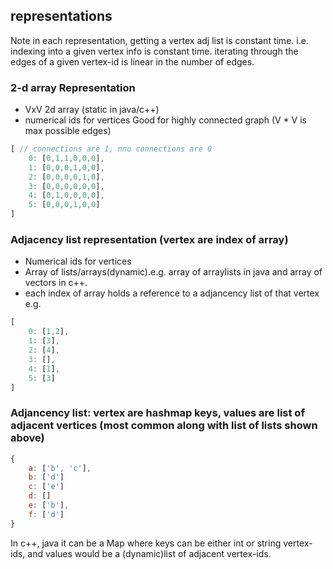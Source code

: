 

## representations

Note in each representation, getting a vertex adj list is constant time.
i.e. indexing into a given vertex info is constant time.
iterating through the edges of a given vertex-id is linear in the number of edges.


### 2-d array Representation

* VxV 2d array (static in java/c++)
* numerical ids for vertices
Good for highly connected graph (V * V is max possible edges)
```js
[ // connections are 1, nno connections are 0
    0: [0,1,1,0,0,0],
    1: [0,0,0,1,0,0],
    2: [0,0,0,0,1,0],
    3: [0,0,0,0,0,0],
    4: [0,1,0,0,0,0],
    5: [0,0,0,1,0,0]
]
```

### Adjacency list representation (vertex are index of array)

* Numerical ids for vertices
* Array of lists/arrays(dynamic).e.g. array of arraylists in java and array of vectors in c++.
* each index of array holds a reference to a adjancency list of that vertex
e.g.
```js
[
    0: [1,2],
    1: [3],
    2: [4],
    3: [],
    4: [1],
    5: [3]
]
```

### Adjancency list: vertex are hashmap keys, values are list of adjacent vertices (most common along with list of lists shown above)

```js
{
    a: ['b', 'c'],
    b: ['d']
    c: ['e']
    d: []
    e: ['b'],
    f: ['d']
}
```
In c++, java it can be a Map where keys can be either int or string vertex-ids, and values would be a (dynamic)list of adjacent vertex-ids.
